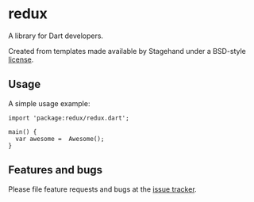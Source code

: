 # redux

A library for Dart developers.

Created from templates made available by Stagehand under a BSD-style
[license](https://github.com/dart-lang/stagehand/blob/master/LICENSE).

## Usage

A simple usage example:

    import 'package:redux/redux.dart';

    main() {
      var awesome =  Awesome();
    }

## Features and bugs

Please file feature requests and bugs at the [issue tracker][tracker].

[tracker]: http://example.com/issues/replaceme
